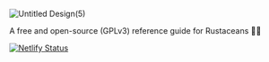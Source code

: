 ![Untitled Design(5)](https://github.com/kylecurtis/rustacean-handbook/assets/30717363/e5f0da38-149e-4093-a2fe-d4f0e91c8fd8)

A free and open-source (GPLv3) reference guide for Rustaceans 🦀📘

[![Netlify Status](https://api.netlify.com/api/v1/badges/22703e48-5851-44fb-91a4-9e4eb2f00636/deploy-status)](https://app.netlify.com/sites/rusthandbook/deploys)
